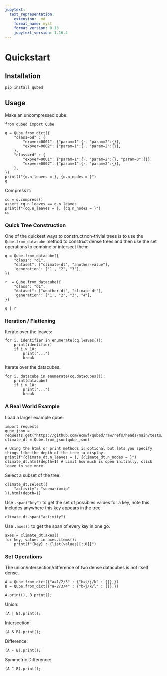 ```yaml
---
jupytext:
  text_representation:
    extension: .md
    format_name: myst
    format_version: 0.13
    jupytext_version: 1.16.4
---
```

# Quickstart

## Installation
```bash
pip install qubed
```

## Usage
Make an uncompressed qube:

```{code-cell} python3
from qubed import Qube

q = Qube.from_dict({
    "class=od" : {
        "expver=0001": {"param=1":{}, "param=2":{}},
        "expver=0002": {"param=1":{}, "param=2":{}},
    },
    "class=rd" : {
        "expver=0001": {"param=1":{}, "param=2":{}, "param=3":{}},
        "expver=0002": {"param=1":{}, "param=2":{}},
    },
})
print(f"{q.n_leaves = }, {q.n_nodes = }")
q
```

Compress it:

```{code-cell} python3
cq = q.compress()
assert cq.n_leaves == q.n_leaves
print(f"{cq.n_leaves = }, {cq.n_nodes = }")
cq
```

### Quick Tree Construction

One of the quickest ways to construct non-trivial trees is to use the `Qube.from_datacube` method to construct dense trees and then use the set operations to combine or intersect them:


```{code-cell} python3
q = Qube.from_datacube({
    "class": "d1",
    "dataset": ["climate-dt", "another-value"],
    'generation': ['1', "2", "3"],
})

r  = Qube.from_datacube({
    "class": "d1",
    "dataset": ["weather-dt", "climate-dt"],
    'generation': ['1', "2", "3", "4"],
})

q | r
```


### Iteration / Flattening

Iterate over the leaves:

```{code-cell} python3
for i, identifier in enumerate(cq.leaves()):
    print(identifier)
    if i > 10:
        print("...")
        break
```

Iterate over the datacubes:

```{code-cell} python3
for i, datacube in enumerate(cq.datacubes()):
    print(datacube)
    if i > 10:
        print("...")
        break
```

### A Real World Example

Load a larger example qube:

```{code-cell} python3
import requests
qube_json = requests.get("https://github.com/ecmwf/qubed/raw/refs/heads/main/tests/example_qubes/climate_dt.json").json()
climate_dt = Qube.from_json(qube_json)

# Using the html or print methods is optional but lets you specify things like the depth of the tree to display.
print(f"{climate_dt.n_leaves = }, {climate_dt.n_nodes = }")
climate_dt.html(depth=1) # Limit how much is open initially, click leave to see more.
```

Select a subset of the tree:

```{code-cell} python3
climate_dt.select({
    "activity": "scenariomip"
}).html(depth=1)
```

Use `.span("key")` to get the set of possibles values for a key, note this includes anywhere this key appears in the tree.

```{code-cell} python3
climate_dt.span("activity")
```

Use `.axes()` to get the span of every key in one go.

```{code-cell} python3
axes = climate_dt.axes()
for key, values in axes.items():
    print(f"{key} : {list(values)[:10]}")
```


### Set Operations

The union/intersection/difference of two dense datacubes is not itself dense.

```{code-cell} python3
A = Qube.from_dict({"a=1/2/3" : {"b=i/j/k" : {}},})
B = Qube.from_dict({"a=2/3/4" : {"b=j/k/l" : {}},})

A.print(), B.print();
```

Union: 

```{code-cell} python3
(A | B).print();
```

Intersection:

```{code-cell} python3
(A & B).print();
```

Difference:

```{code-cell} python3
(A - B).print();
```

Symmetric Difference:

```{code-cell} python3
(A ^ B).print();
```

